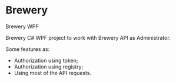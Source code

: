 # Brewery
Brewery WPF

Brewery C# WPF project to work with Brewery API as Administrator.

Some features as:

- Authorization using token;
- Authorization using registry;
- Using most of the API requests.
